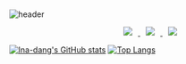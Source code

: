 ###

<!--
**Ina-dang/Ina-dang** is a ✨ _special_ ✨ repository because its `README.md` (this file) appears on your GitHub profile.

Here are some ideas to get you started:

- 🔭 I’m currently working on ...
- 🌱 I’m currently learning ...
- 👯 I’m looking to collaborate on ...
- 🤔 I’m looking for help with ...
- 💬 Ask me about ...
- 📫 How to reach me: ...
- 😄 Pronouns: ...
- ⚡ Fun fact: ...
-->
![header](https://capsule-render.vercel.app/api?type=cylinder&color=timeGradient&height=200&section=header&text=Ina-dang🐣&fontSize=90&&animation=fadeIn&fontColor=FFFFFF)

<div align=center>
	
 <a href="https://instagram.com/h_owo_ld" align=center>
    <img 
        src="http://img.shields.io/badge/-Instagram-blueviolet?style=flat&logo=Instagram&link=https://instagram.com/h_owo_ld/"
        style="height : auto; margin-left : 10px; margin-right : 10px;"/>
</a>
<a href="https://blog.naver.com/howold0917" align=center>
    <img 
        src="http://img.shields.io/badge/-NaverBlog-deepgreen?style=flat&logo=NGINX&link=https://blog.naver.com/howold0917/"
        style="height : auto; margin-left : 10px; margin-right : 10px;"/>
</a>
<a href="https://inadang.com" align=center>
    <img 
        src="http://img.shields.io/badge/-inadang-lightyellow?style=flat&logo=ReverbNation&link=https://inadang.com/"
        style="height : auto; margin-left : 10px; margin-right : 10px;"/>
</a>
	
  </div>
  

[![Ina-dang's GitHub stats](https://github-readme-stats.vercel.app/api?username=Ina-dang&size=60&show_icons=true&theme=buefy)](https://github.com/Ina-dang/github-readme-stats)
[![Top Langs](https://github-readme-stats.vercel.app/api/top-langs/?username=Ina-dang&layout=compact)](https://github.com/Ina-dang/github-readme-stats)
